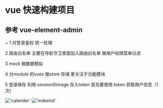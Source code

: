 # vue 快速构建项目

## 参考 vue-element-admin

~ 1 对登录鉴权 统一处理

  2 路由白名单  主要在导航守卫里面加入路由白名单 做用户权限菜单过滤
  
  3 mock 做数据模拟 
  
  4 分module 的vuex 做store 存储 更关注于功能模块
  
  5 登录保存 利用 sessionStorage 存入token 首先要使用 token 获取用户信息（1次）

  !['calender'](https://github.com/ChenFaYun/calenderByVue/tree/master/static/calender.png)
  !['indexlist'](https://github.com/ChenFaYun/calenderByVue/tree/master/static/indexlist.png)